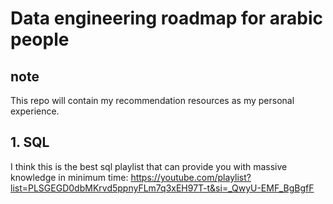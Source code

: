 # Data engineering roadmap for arabic people
## note
This repo will contain my recommendation resources as my personal experience.

## 1. SQL
I think this is the best sql playlist that can provide you with massive knowledge in minimum time:
https://youtube.com/playlist?list=PLSGEGD0dbMKrvd5ppnyFLm7q3xEH97T-t&si=_QwyU-EMF_BgBgfF
